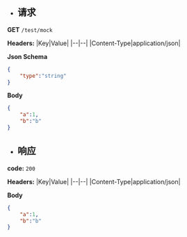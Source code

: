 - ## 请求

**GET** `/test/mock`

**Headers:**
|Key|Value|
|--|--|
|Content-Type|application/json|

**Json Schema**

```json
{
    "type":"string"
}
```

**Body**

```json
{
    "a":1,
    "b":"b"
}
```

- ## 响应
**code:** `200`

**Headers:**
|Key|Value|
|--|--|
|Content-Type|application/json|

**Body**

```json
{
    "a":1,
    "b":"b"
}
```

